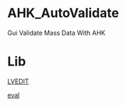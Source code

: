 # AHK_AutoValidate
Gui Validate Mass Data With AHK

# Lib

[LVEDIT](https://autohotkey.com/board/topic/75262-proof-of-concept-listview-in-cell-editing-ahk-l/)

[eval](https://github.com/Pulover/Eval)